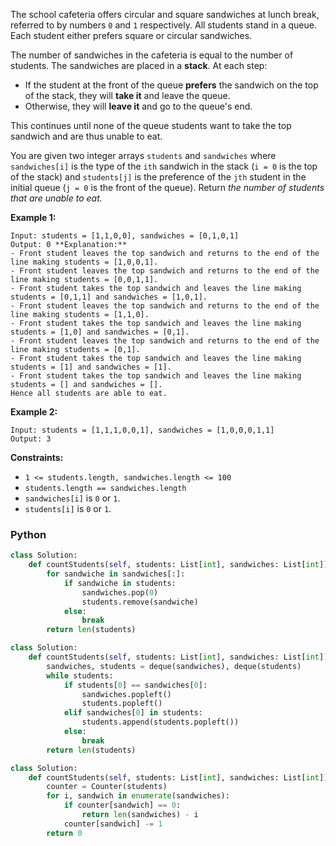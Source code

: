 The school cafeteria offers circular and square sandwiches at lunch break, referred to by numbers  `0`  and  `1`  respectively. All students stand in a queue. Each student either prefers square or circular sandwiches.

The number of sandwiches in the cafeteria is equal to the number of students. The sandwiches are placed in a  **stack**. At each step:

-   If the student at the front of the queue  **prefers**  the sandwich on the top of the stack, they will  **take it**  and leave the queue.
-   Otherwise, they will  **leave it**  and go to the queue's end.

This continues until none of the queue students want to take the top sandwich and are thus unable to eat.

You are given two integer arrays  `students`  and  `sandwiches`  where  `sandwiches[i]`  is the type of the  `i​​​​​​th`  sandwich in the stack (`i = 0`  is the top of the stack) and  `students[j]`  is the preference of the  `j​​​​​​th`  student in the initial queue (`j = 0`  is the front of the queue). Return  _the number of students that are unable to eat._

**Example 1:**
```
Input: students = [1,1,0,0], sandwiches = [0,1,0,1]
Output: 0 **Explanation:**
- Front student leaves the top sandwich and returns to the end of the line making students = [1,0,0,1].
- Front student leaves the top sandwich and returns to the end of the line making students = [0,0,1,1].
- Front student takes the top sandwich and leaves the line making students = [0,1,1] and sandwiches = [1,0,1].
- Front student leaves the top sandwich and returns to the end of the line making students = [1,1,0].
- Front student takes the top sandwich and leaves the line making students = [1,0] and sandwiches = [0,1].
- Front student leaves the top sandwich and returns to the end of the line making students = [0,1].
- Front student takes the top sandwich and leaves the line making students = [1] and sandwiches = [1].
- Front student takes the top sandwich and leaves the line making students = [] and sandwiches = [].
Hence all students are able to eat.
```

**Example 2:**
```
Input: students = [1,1,1,0,0,1], sandwiches = [1,0,0,0,1,1]
Output: 3
```

**Constraints:**

-   `1 <= students.length, sandwiches.length <= 100`
-   `students.length == sandwiches.length`
-   `sandwiches[i]`  is  `0`  or  `1`.
-   `students[i]`  is  `0`  or  `1`.


### Python
```python
class Solution:
    def countStudents(self, students: List[int], sandwiches: List[int]) -> int:
        for sandwiche in sandwiches[:]:
            if sandwiche in students:
                sandwiches.pop(0)
                students.remove(sandwiche)
            else:
                break
        return len(students)
```

```python
class Solution:
    def countStudents(self, students: List[int], sandwiches: List[int]) -> int:
        sandwiches, students = deque(sandwiches), deque(students)
        while students:
            if students[0] == sandwiches[0]:
                sandwiches.popleft()
                students.popleft()
            elif sandwiches[0] in students:
                students.append(students.popleft())
            else:
                break
        return len(students)
```

```python
class Solution:
    def countStudents(self, students: List[int], sandwiches: List[int]) -> int:
        counter = Counter(students)
        for i, sandwich in enumerate(sandwiches):
            if counter[sandwich] == 0:
                return len(sandwiches) - i
            counter[sandwich] -= 1
        return 0
```